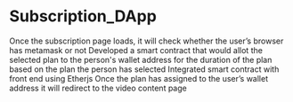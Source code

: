 # Subscription_DApp
Once the subscription page loads, it will check whether the user’s browser has metamask or not
Developed a smart contract that would allot the selected plan to the person's wallet address for the duration of the plan based on the plan the person has selected
Integrated smart contract with front end using Etherjs
Once the plan has assigned to the user’s wallet address it will redirect to the video content page
